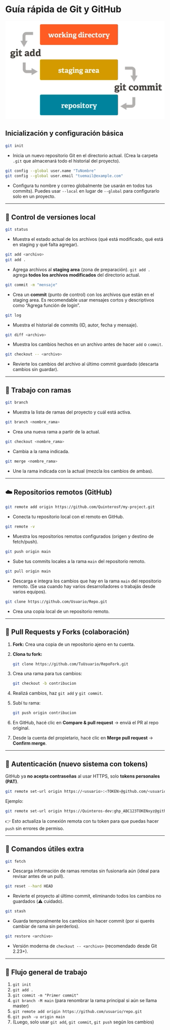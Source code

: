 # Guía rápida de Git y GitHub

![Image](image.png)

## Inicialización y configuración básica

```bash
git init
```

* Inicia un nuevo repositorio Git en el directorio actual. (Crea la carpeta `.git` que almacenará todo el historial del proyecto).

```bash
git config --global user.name "TuNombre"
git config --global user.email "tuemail@example.com"
```

* Configura tu nombre y correo globalmente (se usarán en todos tus commits).
Puedes usar `--local` en lugar de `--global` para configurarlo solo en un proyecto.

---

## 📂 Control de versiones local

```bash
git status
```

* Muestra el estado actual de los archivos (qué está modificado, qué está en staging y qué falta agregar).

```bash
git add <archivo>
git add .
```

* Agrega archivos al **staging area** (zona de preparación).
`git add .` agrega **todos los archivos modificados** del directorio actual.

```bash
git commit -m "mensaje"
```

* Crea un **commit** (punto de control) con los archivos que están en el staging area.
Es recomendable usar mensajes cortos y descriptivos como “Agrega función de login”.

```bash
git log
```

* Muestra el historial de commits (ID, autor, fecha y mensaje).

```bash
git diff <archivo>
```

* Muestra los cambios hechos en un archivo antes de hacer `add` o `commit`.

```bash
git checkout -- <archivo>
```

* Revierte los cambios del archivo al último commit guardado (descarta cambios sin guardar).

---

## 🌿 Trabajo con ramas

```bash
git branch
```

* Muestra la lista de ramas del proyecto y cuál está activa.

```bash
git branch <nombre_rama>
```

* Crea una nueva rama a partir de la actual.

```bash
git checkout <nombre_rama>
```

* Cambia a la rama indicada.

```bash
git merge <nombre_rama>
```

* Une la rama indicada con la actual (mezcla los cambios de ambas).

---

## ☁️ Repositorios remotos (GitHub)

```bash
git remote add origin https://github.com/QuinterosF/my-project.git
```

* Conecta tu repositorio local con el remoto en GitHub.

```bash
git remote -v
```

* Muestra los repositorios remotos configurados (origen y destino de fetch/push).

```bash
git push origin main
```

* Sube tus commits locales a la rama `main` del repositorio remoto.

```bash
git pull origin main
```

* Descarga e integra los cambios que hay en la rama `main` del repositorio remoto.
(Se usa cuando hay varios desarrolladores o trabajás desde varios equipos).

```bash
git clone https://github.com/Usuario/Repo.git
```

* Crea una copia local de un repositorio remoto.

---

## 🔁 Pull Requests y Forks (colaboración)

1. **Fork:** Crea una copia de un repositorio ajeno en tu cuenta.
2. **Clona tu fork:**

   ```bash
   git clone https://github.com/TuUsuario/RepoFork.git
   ```
3. Crea una rama para tus cambios:

   ```bash
   git checkout -b contribucion
   ```
4. Realizá cambios, haz `git add` y `git commit`.
5. Subí tu rama:

   ```bash
   git push origin contribucion
   ```
6. En GitHub, hacé clic en **Compare & pull request** → enviá el PR al repo original.
7. Desde la cuenta del propietario, hacé clic en **Merge pull request** → **Confirm merge**.

---

## 🔐 Autenticación (nuevo sistema con tokens)

GitHub ya **no acepta contraseñas** al usar HTTPS, solo **tokens personales (PAT)**.

```bash
git remote set-url origin https://<usuario>:<TOKEN>@github.com/<usuario>/<repo>.git
```

Ejemplo:

```bash
git remote set-url origin https://Quinteros-dev:ghp_ABC123TOKENxyz@github.com/Quinteros-dev/my-project.git
```

👉 Esto actualiza la conexión remota con tu token para que puedas hacer `push` sin errores de permiso.

---

## 🧰 Comandos útiles extra

```bash
git fetch
```

* Descarga información de ramas remotas sin fusionarla aún (ideal para revisar antes de un pull).

```bash
git reset --hard HEAD
```

* Revierte el proyecto al último commit, eliminando todos los cambios no guardados (⚠️ cuidado).

```bash
git stash
```

* Guarda temporalmente los cambios sin hacer commit (por si querés cambiar de rama sin perderlos).

```bash
git restore <archivo>
```

* Versión moderna de `checkout -- <archivo>` (recomendado desde Git 2.23+).

---

## 🧭 Flujo general de trabajo

1. `git init`
2. `git add .`
3. `git commit -m "Primer commit"`
4. `git branch -M main` (para renombrar la rama principal si aún se llama master)
5. `git remote add origin https://github.com/usuario/repo.git`
6. `git push -u origin main`
7. (Luego, solo usar `git add`, `git commit`, `git push` según los cambios)
